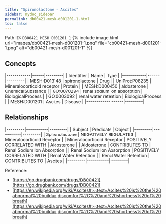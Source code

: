 ```yaml
---
title: "Spironolactone - Ascites"
sidebar: mydoc_sidebar
permalink: db00421-mesh-d001201-1.html
toc: false 
---
```



Path ID: `DB00421_MESH_D001201_1`
{% include image.html url="images/db00421-mesh-d001201-1.png" file="db00421-mesh-d001201-1.png" alt="db00421-mesh-d001201-1" %}

## Concepts

|------------|------|---------|
| Identifier | Name | Type    |
|------------|------|---------|
| MESH:D013148 | spironolactone | Drug |
| UniProt:P08235 | Mineralocorticoid receptor | Protein |
| MESH:D000450 | aldosterone | ChemicalSubstance |
| GO:0070294 | renal sodium ion absorption | BiologicalProcess |
| GO:0003092 | renal water retention | BiologicalProcess |
| MESH:D001201 | Ascites | Disease |
|------------|------|---------|

## Relationships

|---------|-----------|---------|
| Subject | Predicate | Object  |
|---------|-----------|---------|
| Spironolactone | NEGATIVELY REGULATES | Mineralocorticoid Receptor |
| Mineralocorticoid Receptor | POSITIVELY CORRELATED WITH | Aldosterone |
| Aldosterone | CONTRIBUTES TO | Renal Sodium Ion Absorption |
| Renal Sodium Ion Absorption | POSITIVELY CORRELATED WITH | Renal Water Retention |
| Renal Water Retention | CONTRIBUTES TO | Ascites |
|---------|-----------|---------|

Reference: 
  - [https://go.drugbank.com/drugs/DB00421](https://go.drugbank.com/drugs/DB00421)
  - [https://en.wikipedia.org/wiki/Ascites#:~:text=Ascites%20is%20the%20abnormal%20buildup,discomfort%2C%20and%20shortness%20of%20breath](https://en.wikipedia.org/wiki/Ascites#:~:text=Ascites%20is%20the%20abnormal%20buildup,discomfort%2C%20and%20shortness%20of%20breath)
